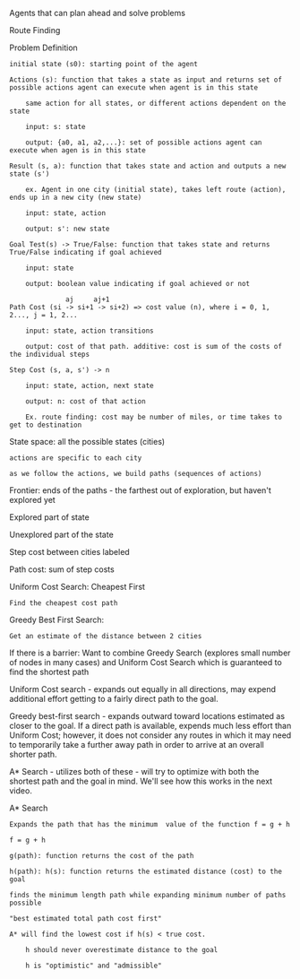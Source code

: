 Agents that can plan ahead and solve problems

Route Finding

Problem Definition

    initial state (s0): starting point of the agent 

    Actions (s): function that takes a state as input and returns set of possible actions agent can execute when agent is in this state 

        same action for all states, or different actions dependent on the state 

        input: s: state

        output: {a0, a1, a2,...}: set of possible actions agent can execute when agen is in this state 

    Result (s, a): function that takes state and action and outputs a new state (s')
        
        ex. Agent in one city (initial state), takes left route (action), ends up in a new city (new state)

        input: state, action

        output: s': new state 

    Goal Test(s) -> True/False: function that takes state and returns True/False indicating if goal achieved 
        
        input: state 

        output: boolean value indicating if goal achieved or not 

                  aj     aj+1
    Path Cost (si -> si+1 -> si+2) => cost value (n), where i = 0, 1, 2..., j = 1, 2...

        input: state, action transitions

        output: cost of that path. additive: cost is sum of the costs of the individual steps

    Step Cost (s, a, s') -> n 

        input: state, action, next state

        output: n: cost of that action 

        Ex. route finding: cost may be number of miles, or time takes to get to destination 


State space: all the possible states (cities)

    actions are specific to each city 

    as we follow the actions, we build paths (sequences of actions)


Frontier: ends of the paths - the farthest out of exploration, but haven't explored yet 

Explored part of state 

Unexplored part of the state 

Step cost between cities labeled

Path cost: sum of step costs 

Uniform Cost Search: Cheapest First

    Find the cheapest cost path

Greedy Best First Search:
    
    Get an estimate of the distance between 2 cities

If there is a barrier:
Want to combine Greedy Search (explores small number of nodes in many cases) and Uniform Cost Search which is guaranteed to find the shortest path
     
Uniform Cost search - expands out equally in all directions, may expend additional effort getting to a fairly direct path to the goal.

Greedy best-first search - expands outward toward locations estimated as closer to the goal. If a direct path is available, expends much less effort than Uniform Cost; however, it does not consider any routes in which it may need to temporarily take a further away path in order to arrive at an overall shorter path.

A* Search - utilizes both of these - will try to optimize with both the shortest path and the goal in mind. We'll see how this works in the next video.

A* Search

    Expands the path that has the minimum  value of the function f = g + h 

    f = g + h

    g(path): function returns the cost of the path

    h(path): h(s): function returns the estimated distance (cost) to the goal 

    finds the minimum length path while expanding minimum number of paths possible

    "best estimated total path cost first"

    A* will find the lowest cost if h(s) < true cost.

        h should never overestimate distance to the goal 

        h is "optimistic" and "admissible"





 

